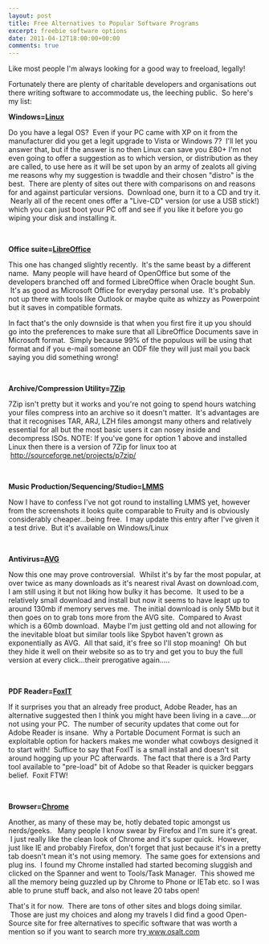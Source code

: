 ```yaml
---
layout: post
title: Free Alternatives to Popular Software Programs
excerpt: freebie software options
date: 2011-04-12T18:00:00+00:00
comments: true
---
```

Like most people I'm always looking for a good way to freeload, legally!

Fortunately there are plenty of charitable developers and organisations out there writing software to accommodate us, the leeching public.  So here's my list:

<strong>Windows=<a href="http://distrowatch.com/dwres.php?resource=major">Linux </a></strong>

Do you have a legal OS?  Even if your PC came with XP on it from the manufacturer did you get a legit upgrade to Vista or Windows 7?  I'll let you answer that, but if the answer is no then Linux can save you £80+
I'm not even going to offer a suggestion as to which version, or distribution as they are called, to use here as it will be set upon by an army of zealots all giving me reasons why my suggestion is twaddle and their chosen "distro" is the best.  There are plenty of sites out there with comparisons on and reasons for and against particular versions.  Download one, burn it to a CD and try it.  Nearly all of the recent ones offer a "Live-CD" version (or use a USB stick!) which you can just boot your PC off and see if you like it before you go wiping your disk and installing it.

&nbsp;

<strong>Office suite=<a href="http://www.libreoffice.org/">LibreOffice</a></strong>

This one has changed slightly recently.  It's the same beast by a different name.  Many people will have heard of OpenOffice but some of the developers branched off and formed LibreOffice when Oracle bought Sun.  It's as good as Microsoft Office for everyday personal use.  It's probably not up there with tools like Outlook or maybe quite as whizzy as Powerpoint but it saves in compatible formats.

In fact that's the only downside is that when you first fire it up you should go into the preferences to make sure that all LibreOffice Documents save in Microsoft format.  Simply because 99% of the populous will be using that format and if you e-mail someone an ODF file they will just mail you back saying you did something wrong!

&nbsp;

<strong>Archive/Compression Utility=<a href="http://www.7-zip.org/">7Zip</a></strong>

7Zip isn't pretty but it works and you're not going to spend hours watching your files compress into an archive so it doesn't matter.  It's advantages are that it recognises TAR, ARJ, LZH files amongst many others and relatively essential for all but the most basic users it can nosey inside and decompress ISOs.
NOTE: If you've gone for option 1 above and installed Linux then there is a version of 7Zip for linux too at  <a href="http://sourceforge.net/projects/p7zip/">http://sourceforge.net/projects/p7zip/</a>

&nbsp;

<strong>Music Production/Sequencing/Studio=<a href="http://lmms.sourceforge.net/home.php">LMMS</a></strong>

Now I have to confess I've not got round to installing LMMS yet, however from the screenshots it looks quite comparable to Fruity and is obviously considerably cheaper...being free.  I may update this entry after I've given it a test drive.  But it's available on Windows/Linux

&nbsp;

<strong>Antivirus=<a href="http://free.avg.com/gb-en/download-free-antivirus">AVG</a></strong>

Now this one may prove controversial.  Whilst it's by far the most popular, at over twice as many downloads as it's nearest rival Avast on download.com, I am still using it but not liking how bulky it has become.  It used to be a relatively small download and install but now it seems to have leapt up to around 130mb if memory serves me.  The initial download is only 5Mb but it then goes on to grab tons more from the AVG site.  Compared to Avast which is a 60mb download.  Maybe I'm just getting old and not allowing for the inevitable bloat but similar tools like Spybot haven't grown as exponentially as AVG.  All that said, it's free so I'll stop moaning!  Oh but they hide it well on their website so as to try and get you to buy the full version at every click...their prerogative again.....

&nbsp;

<strong>PDF Reader=<a href="http://www.foxitsoftware.com/pdf/reader/addons.php">FoxIT</a></strong>

If it surprises you that an already free product, Adobe Reader, has an alternative suggested then I think you might have been living in a cave....or not using your PC.  The number of security updates that come out for Adobe Reader is insane.  Why a Portable Document Format is such an exploitable option for hackers makes me wonder what cowboys designed it to start with!  Suffice to say that FoxIT is a small install and doesn't sit around hogging up your PC afterwards.  The fact that there is a 3rd Party tool available to "pre-load" bit of Adobe so that Reader is quicker beggars belief.  Foxit FTW!

&nbsp;

<strong>Browser=<a href="https://chrome.google.com">Chrome</a></strong>

Another, as many of these may be, hotly debated topic amongst us nerds/geeks.   Many people I know swear by Firefox and I'm sure it's great.  I just really like the clean look of Chrome and it's super quick.  However, just like IE and probably Firefox, don't forget that just because it's in a pretty tab doesn't mean it's not using memory.  The same goes for extensions and plug ins.  I found my Chrome installed had started becoming sluggish and clicked on the Spanner and went to Tools/Task Manager.  This showed me all the memory being guzzled up by Chrome to Phone or IETab etc. so I was able to prune stuff back, and also not leave 20 tabs open!

That's it for now.  There are tons of other sites and blogs doing similar.  Those are just my choices and along my travels I did find a good Open-Source site for free alternatives to specific software that was worth a mention so if you want to search more try<a href="http://www.osalt.com/" target="_blank"> www.osalt.com</a>
